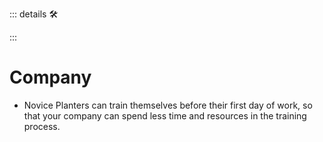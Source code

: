 ::: details 🛠



:::

# Company

- Novice Planters can train themselves before their first day of work, so that your company can spend less time and resources in the training process. 